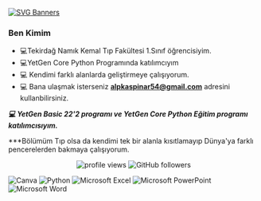 [![SVG Banners](https://svg-banners.vercel.app/api?type=origin&text1=I.Alp%20KASPINAR%20&text2=%20MD%20🩺&width=800&height=400)](https://github.com/Akshay090/svg-banners)



### Ben Kimim
- :computer:Tekirdağ Namık Kemal Tıp Fakültesi 1.Sınıf öğrencisiyim.
- :computer:YetGen Core Python Programında katılımcıyım
- :computer: Kendimi farklı alanlarda geliştirmeye çalışıyorum.
- :computer: Bana ulaşmak isterseniz **alpkaspinar54@gmail.com** adresini kullanbilirsiniz.

***:computer: YetGen Basic 22'2 programı ve YetGen Core Python Eğitim programı katılımcısıyım.***
<br>

***Bölümüm Tıp olsa da kendimi tek bir alanla kısıtlamayıp Dünya'ya farklı pencerelerden bakmaya çalışıyorum. 

<p align="center">
   <img src= "https://gpvc.arturio.dev/alpkaspinarmd" alt="profile views">
   <img alt="GitHub followers" src="https://img.shields.io/github/followers/alpkaspinarmd?label=Followers&style=social">


   ![Canva](https://img.shields.io/badge/Canva-%2300C4CC.svg?style=for-the-badge&logo=Canva&logoColor=white)
   ![Python](https://img.shields.io/badge/python-3670A0?style=for-the-badge&logo=python&logoColor=ffdd54)
   ![Microsoft Excel](https://img.shields.io/badge/Microsoft_Excel-217346?style=for-the-badge&logo=microsoft-excel&logoColor=white)
   ![Microsoft PowerPoint](https://img.shields.io/badge/Microsoft_PowerPoint-B7472A?style=for-the-badge&logo=microsoft-powerpoint&logoColor=white)
   ![Microsoft Word](https://img.shields.io/badge/Microsoft_Word-2B579A?style=for-the-badge&logo=microsoft-word&logoColor=white)